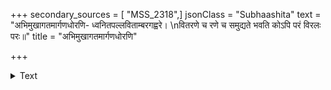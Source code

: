 +++
secondary_sources = [ "MSS_2318",]
jsonClass = "Subhaashita"
text = "अभिमुखागतमार्गणधोरणि- ध्वनितपल्लविताम्बरगह्वरे।  \nवितरणे च रणे च समुद्यते भवति कोऽपि परं विरलः परः॥"
title = "अभिमुखागतमार्गणधोरणि"

+++

<details><summary>Text</summary>

अभिमुखागतमार्गणधोरणि- ध्वनितपल्लविताम्बरगह्वरे।  
वितरणे च रणे च समुद्यते भवति कोऽपि परं विरलः परः॥
</details>
